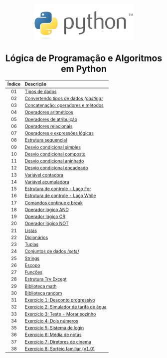 <div align="center">
	<img src="./assets/python.png">
	<h1>Lógica de Programação e Algoritmos em Python</h1>

Índice| Descrição 
:---: | :---
01 | [Tipos de dados](https://github.com/michelelozada/Logica-de-Programacao-e-Algoritmos-em-Python/blob/main/Files/01-Tipos-de-Dados.py)
02 | [Convertendo tipos de dados *(casting)*](https://github.com/michelelozada/Logica-de-Programacao-e-Algoritmos-em-Python/blob/main/Files/02-Convertendo-Tipos-de-Dados.py)
03 | [Concatenação: operadores e métodos](https://github.com/michelelozada/Logica-de-Programacao-e-Algoritmos-em-Python/blob/main/Files/03-Concatenacao-Operadores-e-Metodos.py)
04 | [Operadores aritméticos](https://github.com/michelelozada/Logica-de-Programacao-e-Algoritmos-em-Python/blob/main/Files/04-Operadores-Aritmeticos.py)
05 | [Operadores de atribuição](https://github.com/michelelozada/Logica-de-Programacao-e-Algoritmos-em-Python/blob/main/Files/05-Operadores-de-Atribuicao.py)
06 | [Operadores relacionais](https://github.com/michelelozada/Logica-de-Programacao-e-Algoritmos-em-Python/blob/main/Files/06-Operadores-Relacionais.py)
07 | [Operadores e expressões lógicas](https://github.com/michelelozada/Logica-de-Programacao-e-Algoritmos-em-Python/blob/main/Files/07-Operadores-Logicos.py)
08 | [Estrutura sequencial](https://github.com/michelelozada/Logica-de-Programacao-e-Algoritmos-em-Python/blob/main/Files/08-Estrutura-Sequencial.py)
09 | [Desvio condicional simples](https://github.com/michelelozada/Logica-de-Programacao-e-Algoritmos-em-Python/blob/main/Files/09-Desvio-Condicional-Simples.py)
10 | [Desvio condicional composto](https://github.com/michelelozada/Logica-de-Programacao-e-Algoritmos-em-Python/blob/main/Files/10-Desvio-Condicional-Composto.py)
11 | [Desvio condicional aninhado](https://github.com/michelelozada/Logica-de-Programacao-e-Algoritmos-em-Python/blob/main/Files/11-Desvio-Condicional-Aninhado.py)
12 | [Desvio condicional encadeado](https://github.com/michelelozada/Logica-de-Programacao-e-Algoritmos-em-Python/blob/main/Files/12-Desvio-Condicional-Encadeado.py)
13 | [Variável contadora](https://github.com/michelelozada/Logica-de-Programacao-e-Algoritmos-em-Python/blob/main/Files/13-Variavel-contadora.py)
14 | [Variável acumuladora](https://github.com/michelelozada/Logica-de-Programacao-e-Algoritmos-em-Python/blob/main/Files/14-Variavel-acumuladora.py)
15 | [Estrutura de controle - Laço For](https://github.com/michelelozada/Logica-de-Programacao-e-Algoritmos-em-Python/blob/main/Files/15-Estrutura-Controle-Laco-For.py)
16 | [Estrutura de controle - Laço While](https://github.com/michelelozada/Logica-de-Programacao-e-Algoritmos-em-Python/blob/main/Files/16-Estrutura-Controle-Laco-While.py)
17 | [Comandos continue e break](https://github.com/michelelozada/Logica-de-Programacao-e-Algoritmos-em-Python/blob/main/Files/17-Comandos-Continue-e-Break.py)
18 | [Operador lógico AND](https://github.com/michelelozada/Logica-de-Programacao-e-Algoritmos-em-Python/blob/main/Files/18-Operador-logico-AND.py)
19 | [Operador lógico OR](https://github.com/michelelozada/Logica-de-Programacao-e-Algoritmos-em-Python/blob/main/Files/19-Operador-logico-OR.py)
20 | [Operador lógico NOT](https://github.com/michelelozada/Logica-de-Programacao-e-Algoritmos-em-Python/blob/main/Files/20-Operador-logico-NOT.py)
21 | [Listas](https://github.com/michelelozada/Logica-de-Programacao-e-Algoritmos-em-Python/blob/main/Files/21-Listas.py)
22 | [Dicionários](https://github.com/michelelozada/Logica-de-Programacao-e-Algoritmos-em-Python/blob/main/Files/22-Dicionarios.py)
23 | [Tuplas](https://github.com/michelelozada/Logica-de-Programacao-e-Algoritmos-em-Python/blob/main/Files/23-Tuplas.py)
24 | [Conjuntos de dados *(sets)*](https://github.com/michelelozada/Logica-de-Programacao-e-Algoritmos-em-Python/blob/main/Files/24-Conjuntos-de-Dados.py)
25 | [Strings](https://github.com/michelelozada/Logica-de-Programacao-e-Algoritmos-em-Python/blob/main/Files/25-Strings.py)
26 | [Escopo](https://github.com/michelelozada/Logica-de-Programacao-e-Algoritmos-em-Python/blob/main/Files/26-Escopo.py)
27 | [Funções](https://github.com/michelelozada/Logica-de-Programacao-e-Algoritmos-em-Python/blob/main/Files/27-Funcoes.py)
28 | [Estrutura Try Except](https://github.com/michelelozada/Logica-de-Programacao-e-Algoritmos-em-Python/blob/main/Files/28-Estrutura-Try-Except.py)
29 | [Biblioteca math](https://github.com/michelelozada/Logica-de-Programacao-e-Algoritmos-em-Python/blob/main/Files/29-Biblioteca-math.py)
30 | [Biblioteca random](https://github.com/michelelozada/Logica-de-Programacao-e-Algoritmos-em-Python/blob/main/Files/30-Biblioteca-random.py)
31 | [Exercício 1: Desconto progressivo](https://github.com/michelelozada/Logica-de-Programacao-e-Algoritmos-em-Python/blob/main/Files/Ex.01-Desconto-Progressivo.py)
32 | [Exercício 2: Simulador de tarifa de água](https://github.com/michelelozada/Logica-de-Programacao-e-Algoritmos-em-Python/blob/main/Files/Ex.02-Simulador-Tarifa-Agua.py)
33 | [Exercício 3: Teste - Morar sozinho](https://github.com/michelelozada/Logica-de-Programacao-e-Algoritmos-em-Python/blob/main/Files/Ex.03-Teste-Morar-Sozinho(a).py)
34 | [Exercício 4: Dois números](https://github.com/michelelozada/Logica-de-Programacao-e-Algoritmos-em-Python/blob/main/Files/Ex.04-Dois-Numeros.py)
35 | [Exercício 5: Sistema de login](https://github.com/michelelozada/Logica-de-Programacao-e-Algoritmos-em-Python/blob/main/Files/Ex.05-Sistema-de-Login.py)
36 | [Exercício 6: Média de notas](https://github.com/michelelozada/Logica-de-Programacao-e-Algoritmos-em-Python/blob/main/Files/Ex.06-Media-de-Notas.py)
37 | [Exercício 7: Diretores de cinema](https://github.com/michelelozada/Logica-de-Programacao-e-Algoritmos-em-Python/blob/main/Files/Ex.07-Diretores-de-Cinema.py)
38 | [Exercício 8: Sorteio familiar (v1.0)](https://github.com/michelelozada/Logica-de-Programacao-e-Algoritmos-em-Python/blob/main/Files/Ex.08-Sorteio-Familiar(v1.0).py)
</div>